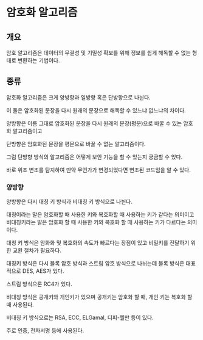 # 암호화 알고리즘

## 개요

암호 알고리즘은 데이터의 무결성 및 기밀성 확보를 위해 정보를 쉽게 해독할 수 없는 형태로 변환하는 기법이다.

## 종류

암호화 알고리즘은 크게 양방향과 일방향 혹은 단방향으로 나뉜다.

이 둘은 암호화된 문장을 다시 원래의 문장으로 해독할 수 있느냐 없느냐의 차이다.

양방향은 이름 그대로 암호화된 문장을 다시 원래의 문장(평문)으로 바꿀 수 있는 암호화 알고리즘이고

단방향은 암호화된 문장을 평문으로 바꿀 수 없는 알고리즘이다.

그럼 단방향 방식의 알고리즘은 어떻게 보안 기능을 할 수 있는지 궁금할 수 있다. 

바로 위조 변조를 탐지하여 만약 무언가가 변경되었다면 변조된 코드임을 알 수 있다.

### 양방향 

양방향은 다시 대칭 키 방식과 비대칭 키 방식으로 나뉜다.

대칭이라는 말은 암호화할 때 사용한 키와 복호화할 때 사용하는 키가 같다는 의미이고 비대칭키라는 말은 암호화 할 때 사용한 키와 복호화 할 때 사용하는 키가 다르다는 의미이다.

대칭 키 방식은 암화화 및 복호화의 속도가 빠르다는 장점이 있고
비밀키를 전달하기 위한 교환 절차가 필요하다.

대칭키 방식은 다시 블록 암호 방식과 스트림 암호 방식으로 나뉘는데 블록 방식은 대표적으로 DES, AES가 있다.

스트림 방식으론 RC4가 있다.

비대칭 방식은 공개키와 개인키가 있으며 공개키는 암호화 할 때, 개인 키는 복호화 할 때 사용된다.

비대칭 키 방식으로는 RSA, ECC, ELGamal, 디피-헬만 등이 있다.

주로 인증, 전자서명 등에 사용된다.

